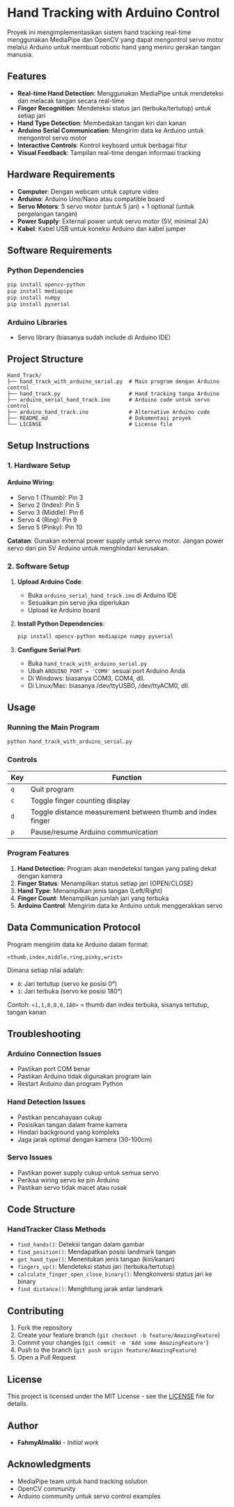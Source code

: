 # Hand Tracking with Arduino Control


Proyek ini mengimplementasikan sistem hand tracking real-time menggunakan MediaPipe dan OpenCV yang dapat mengontrol servo motor melalui Arduino untuk membuat robotic hand yang meniru gerakan tangan manusia.

## Features

- **Real-time Hand Detection**: Menggunakan MediaPipe untuk mendeteksi dan melacak tangan secara real-time
- **Finger Recognition**: Mendeteksi status jari (terbuka/tertutup) untuk setiap jari
- **Hand Type Detection**: Membedakan tangan kiri dan kanan
- **Arduino Serial Communication**: Mengirim data ke Arduino untuk mengontrol servo motor
- **Interactive Controls**: Kontrol keyboard untuk berbagai fitur
- **Visual Feedback**: Tampilan real-time dengan informasi tracking

## Hardware Requirements

- **Computer**: Dengan webcam untuk capture video
- **Arduino**: Arduino Uno/Nano atau compatible board
- **Servo Motors**: 5 servo motor (untuk 5 jari) + 1 optional (untuk pergelangan tangan)
- **Power Supply**: External power untuk servo motor (5V, minimal 2A)
- **Kabel**: Kabel USB untuk koneksi Arduino dan kabel jumper

## Software Requirements

### Python Dependencies
```bash
pip install opencv-python
pip install mediapipe
pip install numpy
pip install pyserial
```

### Arduino Libraries
- Servo library (biasanya sudah include di Arduino IDE)

## Project Structure

```
Hand_Track/
├── hand_track_with_arduino_serial.py  # Main program dengan Arduino control
├── hand_track.py                      # Hand tracking tanpa Arduino
├── arduino_serial_hand_track.ino      # Arduino code untuk servo control
├── arduino_hand_track.ino             # Alternative Arduino code
├── README.md                          # Dokumentasi proyek
└── LICENSE                            # License file
```

## Setup Instructions

### 1. Hardware Setup

#### Arduino Wiring:
- Servo 1 (Thumb): Pin 3
- Servo 2 (Index): Pin 5  
- Servo 3 (Middle): Pin 6
- Servo 4 (Ring): Pin 9
- Servo 5 (Pinky): Pin 10

**Catatan**: Gunakan external power supply untuk servo motor. Jangan power servo dari pin 5V Arduino untuk menghindari kerusakan.

### 2. Software Setup

1. **Upload Arduino Code**:
   - Buka `arduino_serial_hand_track.ino` di Arduino IDE
   - Sesuaikan pin servo jika diperlukan
   - Upload ke Arduino board

2. **Install Python Dependencies**:
   ```bash
   pip install opencv-python mediapipe numpy pyserial
   ```

3. **Configure Serial Port**:
   - Buka `hand_track_with_arduino_serial.py`
   - Ubah `ARDUINO_PORT = 'COM9'` sesuai port Arduino Anda
   - Di Windows: biasanya COM3, COM4, dll.
   - Di Linux/Mac: biasanya /dev/ttyUSB0, /dev/ttyACM0, dll.

## Usage

### Running the Main Program

```bash
python hand_track_with_arduino_serial.py
```

### Controls

| Key | Function |
|-----|----------|
| `q` | Quit program |
| `c` | Toggle finger counting display |
| `d` | Toggle distance measurement between thumb and index finger |
| `p` | Pause/resume Arduino communication |

### Program Features

1. **Hand Detection**: Program akan mendeteksi tangan yang paling dekat dengan kamera
2. **Finger Status**: Menampilkan status setiap jari (OPEN/CLOSE)
3. **Hand Type**: Menampilkan jenis tangan (Left/Right)
4. **Finger Count**: Menampilkan jumlah jari yang terbuka
5. **Arduino Control**: Mengirim data ke Arduino untuk menggerakkan servo

## Data Communication Protocol

Program mengirim data ke Arduino dalam format:
```
<thumb,index,middle,ring,pinky,wrist>
```

Dimana setiap nilai adalah:
- `0`: Jari tertutup (servo ke posisi 0°)
- `1`: Jari terbuka (servo ke posisi 180°)

Contoh: `<1,1,0,0,0,180>` = thumb dan index terbuka, sisanya tertutup, tangan kanan

## Troubleshooting

### Arduino Connection Issues
- Pastikan port COM benar
- Pastikan Arduino tidak digunakan program lain
- Restart Arduino dan program Python

### Hand Detection Issues
- Pastikan pencahayaan cukup
- Posisikan tangan dalam frame kamera
- Hindari background yang kompleks
- Jaga jarak optimal dengan kamera (30-100cm)

### Servo Issues
- Pastikan power supply cukup untuk semua servo
- Periksa wiring servo ke pin Arduino
- Pastikan servo tidak macet atau rusak

## Code Structure

### HandTracker Class Methods

- `find_hands()`: Deteksi tangan dalam gambar
- `find_position()`: Mendapatkan posisi landmark tangan
- `get_hand_type()`: Menentukan jenis tangan (kiri/kanan)
- `fingers_up()`: Mendeteksi status jari (terbuka/tertutup)
- `calculate_finger_open_close_binary()`: Mengkonversi status jari ke binary
- `find_distance()`: Menghitung jarak antar landmark

## Contributing

1. Fork the repository
2. Create your feature branch (`git checkout -b feature/AmazingFeature`)
3. Commit your changes (`git commit -m 'Add some AmazingFeature'`)
4. Push to the branch (`git push origin feature/AmazingFeature`)
5. Open a Pull Request

## License

This project is licensed under the MIT License - see the [LICENSE](LICENSE) file for details.

## Author

- **FahmyAlmaliki** - *Initial work*

## Acknowledgments

- MediaPipe team untuk hand tracking solution
- OpenCV community
- Arduino community untuk servo control examples
